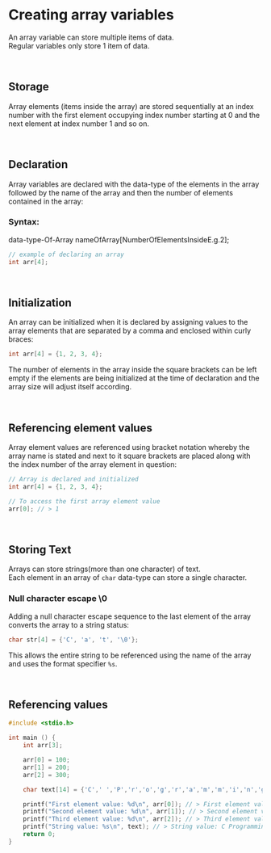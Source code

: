 # Creating array variables

An array variable can store multiple items of data.  
Regular variables only store 1 item of data.

<br>

## Storage   

Array elements (items inside the array) are stored sequentially at an index number with the first element occupying index number starting at 0 and the next element at index number 1 and so on.

<br>

## Declaration  

Array variables are declared with the data-type of the elements in the array followed by the name of the array and then the number of elements contained in the array:

### Syntax:  

data-type-Of-Array nameOfArray[NumberOfElementsInsideE.g.2];

```C
// example of declaring an array
int arr[4];
```

<br>

## Initialization

An array can be initialized when it is declared by assigning values to the array elements that are separated by a comma and enclosed within curly braces:

```C
int arr[4] = {1, 2, 3, 4}; 
```
The number of elements in the array inside the square brackets can be left empty if the elements are being initialized at the time of declaration and the array size will adjust itself according.

<br>

## Referencing element values

Array element values are referenced using bracket notation whereby the array name is stated and next to it square brackets are placed along with the index number of the array element in question:

```C
// Array is declared and initialized
int arr[4] = {1, 2, 3, 4}; 

// To access the first array element value
arr[0]; // > 1
```

<br>

## Storing Text

Arrays can store strings(more than one character) of text.  
Each element in an array of `char` data-type can store a single character. 

### Null character escape \0 

Adding a null character escape sequence to the last element of the array converts the array to a string status:

```C
char str[4] = {'C', 'a', 't', '\0'};
```
This allows the entire string to be referenced using the name of the array and uses the format specifier `%s`.

<br>

## Referencing values

```C
#include <stdio.h>

int main () {
	int arr[3];

	arr[0] = 100;
	arr[1] = 200;
	arr[2] = 300;

	char text[14] = {'C',' ','P','r','o','g','r','a','m','m','i','n','g','\0'};

	printf("First element value: %d\n", arr[0]); // > First element value: 100
	printf("Second element value: %d\n", arr[1]); // > Second element value: 200
	printf("Third element value: %d\n", arr[2]); // > Third element value: 300
	printf("String value: %s\n", text); // > String value: C Programming
	return 0;
}
```